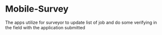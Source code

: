 # Mobile-Survey
The apps utilize for surveyor to update list of job and do some verifying in the field with the application submitted
